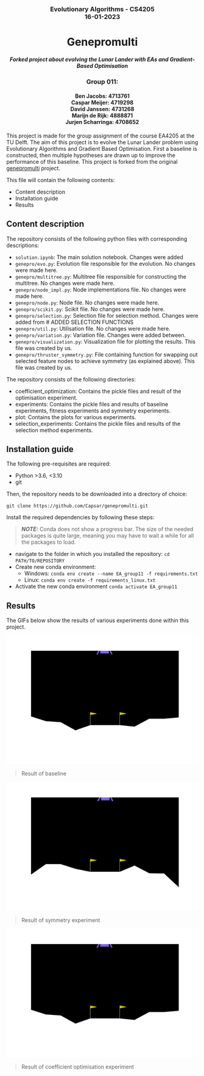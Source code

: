 ### <div align='center'> Evolutionary Algorithms - CS4205 <br/> 16-01-2023 </div>

# <div align='center'> Genepromulti </div>
#### <div align='center'><i>Forked project about evolving the Lunar Lander with EAs and Gradient-Based Optimisation </i></div>



### <div align ='center'> Group 011:</div>
#### <div align='center'>Ben Jacobs: 4713761 </br> Caspar Meijer: 4719298 </br> David Janssen: 4731268 </br> Marijn de Rijk: 4888871 </br> Jurjen Scharringa: 4708652  </div>
This project is made for the group assignment of the course EA4205 at the TU Delft. 
The aim of this project is to evolve the Lunar Lander problem using Evolutionary Algorithms and Gradient Based Optimisation. First a baseline is constructed, then multiple hypotheses are drawn up to improve the performance of this baseline. This project is forked from the original [genepromulti](https://github.com/matigekunstintelligentie/genepromulti) project. 

This file will contain the following contents:
- Content description
- Installation guide
- Results

## Content description
The repository consists of the following python files with corresponding descriptions:
- ```solution.ipynb```: The main solution notebook. Changes were added
- ```genepro/evo.py```: Evolution file responsible for the evolution. No changes were made here.
- ```genepro/multitree.py```: Multitree file responsible for constructing the multitree. No changes were made here.
- ```genepro/node_impl.py```: Node implementations file. No changes were made here.
- ```genepro/node.py```: Node file. No changes were made here. 
- ```genepro/scikit.py```: Scikit file. No changes were made here.
- ```genepro/selection.py```: Selection file for selection method. Changes were added from # ADDED SELECTION FUNCTIONS
- ```genepro/util.py```: Utilisation file. No changes were made here.
- ```genepro/variation.py```: Variation file. Changes were added between. 
- ```genepro/visualization.py```: Visualization file for plotting the results. This file was created by us.
- ```genepro/thruster_symmetry.py```: File containing function for swapping out selected feature nodes to achieve symmetry (as explained above). This file was created by us.

The repository consists of the following directories:
- coefficient_optimization: Contains the pickle files and result of the optimisation experiment.
- experiments: Contains the pickle files and results of baseline experiments, fitness experiments and symmetry experiments.
- plot: Contains the plots for various experiments.
- selection_experiments: Contains the pickle files and results of the selection method experiments.

 
## Installation guide
The following pre-requisites are required:
- Python >3.6, <3.10
- git

Then, the repository needs to be downloaded into a directory of choice:
```
git clone https://github.com/Capsar/genepromulti.git
```
Install the required dependencies by following these steps:

> **_NOTE:_**  Conda does not show a progress bar.  The size of the needed packages is quite large, meaning you may have to wait a while for all the packages to load.


- navigate to the folder in which you installed the repository: ``cd PATH/TO/REPOSITORY``
- Create new conda environment: 
     - Windows: ```conda env create --name EA_group11 -f requirements.txt```
     - Linux: `conda env create -f requirements_linux.txt`
- Activate the new conda environment ```conda activate EA_group11```

## Results
The GIFs below show the results of various experiments done within this project. 

![](baseline_lander.gif)

> Result of baseline

![](symmetry_lander.gif)

> Result of symmetry experiment

![](coef_opt_lander.gif)

> Result of coefficient optimisation experiment

